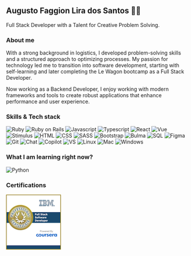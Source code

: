 ## Augusto Faggion Lira dos Santos 👨‍💻
Full Stack Developer with a Talent for Creative Problem Solving.
### About me
With a strong background in logistics, I developed problem-solving skills and a structured approach to optimizing processes. My passion for technology led me to transition into software development, starting with self-learning and later completing the Le Wagon bootcamp as a Full Stack Developer.

Now working as a Backend Developer, I enjoy working with modern frameworks and tools to create robust applications that enhance performance and user experience.

### Skills & Tech stack
![Ruby](https://img.shields.io/badge/Ruby-%23CC342D?style=for-the-badge&logo=ruby&logoSize=amg) ![Ruby on Rails](https://img.shields.io/badge/Ruby%20on%20Rails-%23CC342D?style=for-the-badge&logo=rubyonrails&logoSize=amg) ![Javascript](https://img.shields.io/badge/Javascript-%23F7DF1E?style=for-the-badge&logo=javascript&logoColor=black&logoSize=amg) ![Typescript](https://img.shields.io/badge/Typescript-%233178C6?style=for-the-badge&logo=typescript&logoColor=white)
 ![React](https://img.shields.io/badge/react-%2361DAFB?style=for-the-badge&logo=react&logoColor=black&logoSize=amg) ![Vue](https://img.shields.io/badge/vue-%234FC08D?style=for-the-badge&logo=vuedotjs&logoColor=white)
 ![Stimulus](https://img.shields.io/badge/Stimulus%20JS-%23F7DF1E?style=for-the-badge&logo=stimulus&logoColor=black&logoSize=amg) ![HTML](https://img.shields.io/badge/HTML-%23E34F26?style=for-the-badge&logo=html5&logoColor=white&logoSize=amg) ![CSS](https://img.shields.io/badge/CSS3-%231572B6?style=for-the-badge&logo=css3&logoColor=white&logoSize=amg) ![SASS](https://img.shields.io/badge/sass-%23CC6699?style=for-the-badge&logo=sass&logoColor=white&logoSize=amg) ![Bootstrap](https://img.shields.io/badge/Bootstrap-%237952B3?style=for-the-badge&logo=bootstrap&logoColor=white&logoSize=amg) ![Bulma](https://img.shields.io/badge/Bulma-%2300D1B2?style=for-the-badge&logo=bulma&logoColor=white&logoSize=amg) ![SQL](https://img.shields.io/badge/postgresql-%234169E1?style=for-the-badge&logo=postgresql&logoColor=white&logoSize=amg) ![Figma](https://img.shields.io/badge/figma-%23F24E1E?style=for-the-badge&logo=figma&logoColor=white&logoSize=amg) ![Git](https://img.shields.io/badge/git-%23F05032?style=for-the-badge&logo=git&logoColor=white&logoSize=amg) ![Chat](https://img.shields.io/badge/ChatGpt-%23412991?style=for-the-badge&logo=openai&logoColor=white&logoSize=amg) ![Copilot](https://img.shields.io/badge/copilot-%23000000?style=for-the-badge&logo=githubcopilot&logoColor=white&logoSize=amg) ![VS](https://img.shields.io/badge/VS%20Code-%23007ACC?style=for-the-badge&logo=visualstudiocode&logoColor=white&logoSize=amg)
![Linux](https://img.shields.io/badge/linux-%23FCC624?style=for-the-badge&logo=linux&logoColor=black&logoSize=amg) ![Mac](https://img.shields.io/badge/macos-%23000000?style=for-the-badge&logo=macos&logoColor=white&logoSize=amg) ![Windows](https://img.shields.io/badge/windows-%230078D6?style=for-the-badge&logo=windows10&logoColor=white&logoSize=amg)

### What I am learning right now?
![Python](https://img.shields.io/badge/python-%233776AB?style=for-the-badge&logo=python&logoColor=white)

### Certifications
[![IBM Badge](https://github.com/augustofaggion/augustofaggion/blob/main/ibm-certification.png?raw=true)](https://www.credly.com/badges/7aad5b6e-7c58-408b-9e4b-664db3560a33/public_url)



















